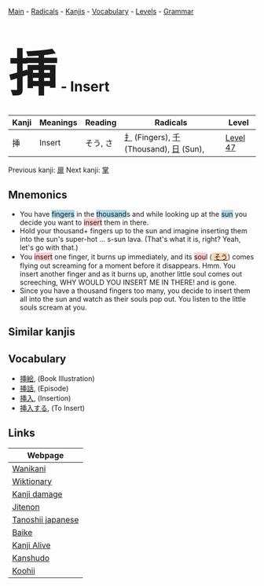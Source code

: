 <style> bigfont {font-size: 100px}</style>
[Main](../index.md) -
[Radicals](../radicals.md) -
[Kanjis](../kanjis.md) -
[Vocabulary](../vocabulary.md) -
[Levels](../levels.md) -
[Grammar](../grammar.md)
# <bigfont> 挿</bigfont> - Insert 

| Kanji | Meanings | Reading | Radicals | Level |
| --- | --- | --- | --- | --- |
| 挿 | Insert | そう, さ | [扌](../radicals/扌.md) (Fingers), [千](../radicals/千.md) (Thousand), [日](../radicals/日.md) (Sun),  | [Level 47](../levels/wk_level47.md) |

Previous kanji: [扉](扉.md) Next kanji: [掌](掌.md) 

## Mnemonics
 * You have <span style="background-color:#ADD8E6"> fingers</span> in the <span style="background-color:#ADD8E6"> thousand</span>s and while looking up at the <span style="background-color:#ADD8E6"> sun</span> you decide you want to <span style="background-color:#ffcccb"> insert</span> them in there.
* Hold your thousand+ fingers up to the sun and imagine inserting them into the sun's super-hot ... s-sun lava. (That's what it is, right? Yeah, let's go with that.)
* You <span style="background-color:#ffcccb"> insert</span> one finger, it burns up immediately, and its <span style="background-color:#ffcccb"> sou</span>l (<span style="background-color:#fed8b1"> [そう](https://jisho.org/search/そう)</span>) comes flying out screaming for a moment before it disappears. Hmm. You insert another finger and as it burns up, another little soul comes out screeching, WHY WOULD YOU INSERT ME IN THERE! and is gone.
* Since you have a thousand fingers too many, you decide to insert them all into the sun and watch as their souls pop out. You listen to the little souls scream at you.


## Similar kanjis
 


## Vocabulary
 * [挿絵](../vocabulary/挿.md), (Book Illustration)
* [挿話](../vocabulary/挿.md), (Episode)
* [挿入](../vocabulary/挿.md), (Insertion)
* [挿入する](../vocabulary/挿.md), (To Insert)



## Links 

| Webpage |
| --- |
| [Wanikani          ](https://www.wanikani.com/kanji/挿) |
| [Wiktionary        ](https://en.wiktionary.org/wiki/挿) |
| [Kanji damage      ](http://www.kanjidamage.com/kanji/search?utf8=✓&q=挿) |
| [Jitenon           ](https://jitenon.com/kanji/挿) |
| [Tanoshii japanese ](https://www.tanoshiijapanese.com/dictionary/kanji.cfm?k=挿) |
| [Baike             ](https://baike.baidu.com/item/挿) |
| [Kanji Alive       ](https://app.kanjialive.com/挿) |
| [Kanshudo          ](https://www.kanshudo.com/searchmn?q=挿) |
| [Koohii            ](https://kanji.koohii.com/study/kanji/挿) |
